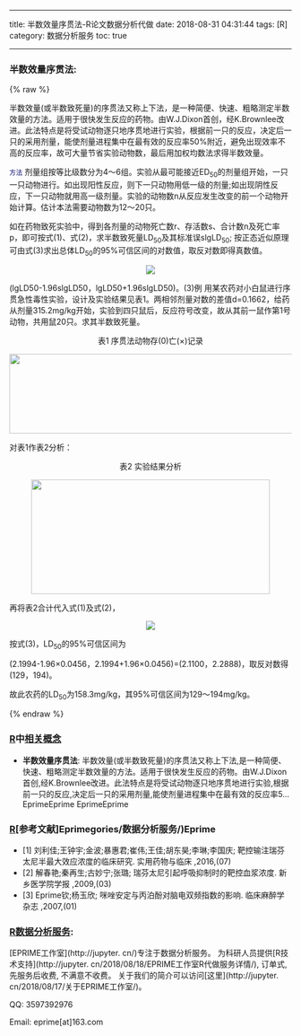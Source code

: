 
---
title: 半数效量序贯法-R论文数据分析代做
date: 2018-08-31 04:31:44
tags: [R]
category: 数据分析服务
toc: true

---



<span></span>
<!-- more -->



### 半数效量序贯法:

{% raw %}
<div class="p1">半数效量(或半数致死量)的序贯法又称上下法，是一种简便、快速、粗略测定半数效量的方法。适用于很快发生反应的药物。由W.J.Dixon首创，经K.Brownlee改进。此法特点是将受试动物逐只地序贯地进行实验，根据前一只的反应，决定后一只的采用剂量，能使剂量进程集中在最有效的反应率50%附近，避免出现效率不高的反应率，故可大量节省实验动物数，最后用加权均数法求得半数效量。

<p><font color="#0A0A6C"><small>方法</small></font> 剂量组按等比级数分为4～6组。实验从最可能接近ED<sub>50</sub>的剂量组开始，一只一只动物进行。如出现阳性反应，则下一只动物用低一级的剂量;如出现阴性反应，下一只动物就用高一级剂量。实验的动物数n从反应发生改变的前一个动物开始计算。估计本法需要动物数为12～20只。

</p><p>如在药物致死实验中，得到各剂量的动物死亡数r、存活数s、合计数n及死亡率p，即可按式(1)、式(2)，求半数致死量LD<sub>50</sub>及其标准误slgLD<sub>50</sub>; 按正态近似原理可由式(3)求出总体LD<sub>50</sub>的95%可信区间的对数值，取反对数即得真数值。</p><p align="center"><img imgpath="/CRFDPIC/R200612059/R200612059.0206.6.png" align="absmiddle" src="/CRFDPIC/R200612059/R200612059.0206.6.gif"></p>

<p>(lgLD50-1.96slgLD50，lgLD50+1.96slgLD50)。(3)例 用某农药对小白鼠进行序贯急性毒性实验，设计及实验结果见表1。两相邻剂量对数的差值d=0.1662，给药从剂量315.2mg/kg开始，实验到四只鼠后，反应符号改变，故从其前一鼠作第1号动物，共用鼠20只。求其半数致死量。

</p><p></p><p align="center">表1 序贯法动物存(0)亡(×)记录</p><p align="center"><span class="imgdiv" style="text-align:center;"><img onclick="zoomPic(this);" align="absmiddle" width="620" height="142" src="/CRFDPIC/R200612059/R200612059.0206.9.png"></span></p>

<p>对表1作表2分析：

</p><p></p><p align="center">表2 实验结果分析</p><p align="center"><span class="imgdiv" style="text-align:center;"><img onclick="zoomPic(this);" align="absmiddle" width="426" height="204" src="/CRFDPIC/R200612059/R200612059.0206.11.png"></span></p>

再将表2合计代入式(1)及式(2)，<p align="center"><img imgpath="/CRFDPIC/R200612059/R200612059.0206.13.png" align="absmiddle" src="/CRFDPIC/R200612059/R200612059.0206.13.gif"></p>

<p>按式(3)，LD<sub>50</sub>的95%可信区间为

</p><p>(2.1994-1.96×0.0456，2.1994+1.96×0.0456)=(2.1100，2.2888)，取反对数得(129，194)。

</p><p>故此农药的LD<sub>50</sub>为158.3mg/kg，其95%可信区间为129～194mg/kg。</p></div>
{% endraw %}



### [R](/tags/R/)中[相关概念](/categories/数据分析服务)

- **半数效量序贯法**: 半数效量(或半数致死量)的序贯法又称上下法,是一种简便、快速、粗略测定半数效量的方法。适用于很快发生反应的药物。由W.J.Dixon首创,经K.Brownlee改进。此法特点是将受试动物逐只地序贯地进行实验,根据前一只的反应,决定后一只的采用剂量,能使剂量进程集中在最有效的反应率5...
EprimeEprime
EprimeEprime
### [R](/tags/R/)[参考文献]Eprimegories/数据分析服务/)Eprime

- [1]  刘利佳;王钟宇;金波;暴惠君;崔伟;王佳;胡东昊;李琳;李国庆; 靶控输注瑞芬太尼半最大效应浓度的临床研究. 实用药物与临床 ,2016,(07)
- [2]  解春艳;秦再生;古妙宁;张璐; 瑞芬太尼引起呼吸抑制时的靶控血浆浓度. 新乡医学院学报 ,2009,(03)
- [3]  Eprime钦;杨玉欣; 咪唑安定与丙泊酚对脑电双频指数的影响. 临床麻醉学杂志 ,2007,(01)


### [R](/tags/R/)[数据分析服务](/categories/数据分析服务/):
[EPRIME工作室](http://jupyter. cn/)专注于数据分析服务。
为科研人员提供[R技术支持](http://jupyter. cn/2018/08/18/EPRIME工作室R代做服务详情/), 订单式, 先服务后收费, 不满意不收费。
关于我们的简介可以访问[这里](http://jupyter. cn/2018/08/17/关于EPRIME工作室/)。

QQ: 3597392976

Email: eprime[at]163.com


